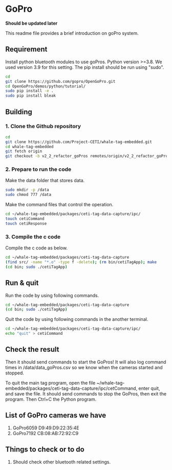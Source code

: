 # GoPro

**Should be updated later**

This readme file provides a brief introduction on goPro system.


## Requirement
Install python bluetooth modules to use goPros.
Python version >=3.8. We used version 3.9 for this setting. The pip install should be run using "sudo".

```bash
cd 
git clone https://github.com/gopro/OpenGoPro.git
cd OpenGoPro/demos/python/tutorial/
sudo pip install -e .
sudo pip install bleak
```

## Building
### 1. Clone the Github repository
```bash
cd
git clone https://github.com/Project-CETI/whale-tag-embedded.git
cd whale-tag-embedded
git fetch origin
git checkout -b v2_2_refactor_goPros remotes/origin/v2_2_refactor_goPros
```
### 2. Prepare to run the code
Make the data folder that stores data.
```bash
sudo mkdir -p /data
sudo chmod 777 /data
```

Make the command files that control the operation.
```bash
cd ~/whale-tag-embedded/packages/ceti-tag-data-capture/ipc/
touch cetiCommand
touch cetiResponse
```
### 3. Compile the c code

Compile the c code as below.
```bash
cd ~/whale-tag-embedded/packages/ceti-tag-data-capture
(find src/ -name "*.o" -type f -delete); (rm bin/cetiTagApp); make
(cd bin; sudo ./cetiTagApp)
```


## Run & quit

Run the code by using following commands.

```bash
cd ~/whale-tag-embedded/packages/ceti-tag-data-capture
(cd bin; sudo ./cetiTagApp)
```

Quit the code by using following commands in the another terminal.
```bash
cd ~/whale-tag-embedded/packages/ceti-tag-data-capture/ipc/
echo "quit" > cetiCommand
```

## Check the result

Then it should send commands to start the GoPros! It will also log command times in /data/data_goPros.csv so we know when the cameras started and stopped.

To quit the main tag program, open the file ~/whale-tag-embedded/packages/ceti-tag-data-capture/ipc/cetCommand, enter quit, and save the file. It should send commands to stop the GoPros, then exit the program.  Then Ctrl+C the Python program.

## List of GoPro cameras we have
1. GoPro6059
D9:49:D9:22:35:4E
2. GoPro7192
CB:08:AB:72:92:C9

## Things to check or to do
1. Should check other bluetooth related settings.

